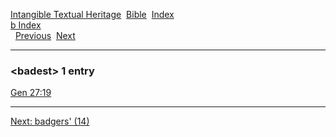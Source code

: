 [Intangible Textual Heritage](../../index)  [Bible](../index) 
[Index](index)   
[b Index](_b_)  
  [Previous](c01005)  [Next](c01007) 

------------------------------------------------------------------------

### &lt;badest&gt; 1 entry

[Gen 27:19](../kjv/gen027.htm#019)  

------------------------------------------------------------------------

[Next: badgers' (14)](c01007)
